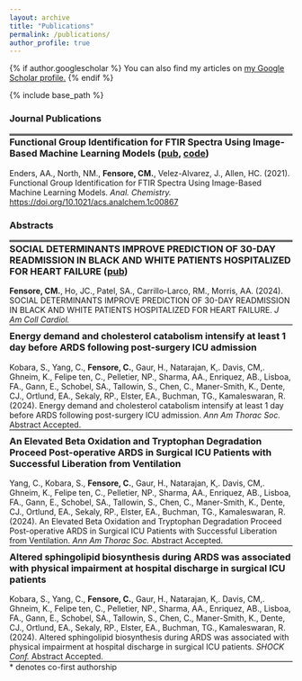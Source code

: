 ```yaml
---
layout: archive
title: "Publications"
permalink: /publications/
author_profile: true
---
```


{% if author.googlescholar %}
  You can also find my articles on <u><a href="{{author.googlescholar}}">my Google Scholar profile</a>.</u>
{% endif %}

{% include base_path %}

### Journal Publications

<hr style="height:4px; background-color: #696969; margin-bottom:-1.5em">

### Functional Group Identification for FTIR Spectra Using Image-Based Machine Learning Models ([pub](https://pubs.acs.org/doi/full/10.1021/acs.analchem.1c00867), [code](https://github.com/Ohio-State-Allen-Lab/FTIRMachineLearning))

Enders, AA., North, NM., **Fensore, CM.**, Velez-Alvarez, J., Allen, HC. (2021). Functional Group Identification for FTIR Spectra Using Image-Based Machine Learning Models. *Anal. Chemistry.* https://doi.org/10.1021/acs.analchem.1c00867

### Abstracts

<hr style="height:4px; background-color: #696969; margin-bottom:-1.5em">

### SOCIAL DETERMINANTS IMPROVE PREDICTION OF 30-DAY READMISSION IN BLACK AND WHITE PATIENTS HOSPITALIZED FOR HEART FAILURE ([pub](https://www.jacc.org/doi/abs/10.1016/S0735-1097%2824%2902679-2))

**Fensore, CM.**, Ho, JC., Patel, SA., Carrillo-Larco, RM., Morris, AA. (2024). SOCIAL DETERMINANTS IMPROVE PREDICTION OF 30-DAY READMISSION IN BLACK AND WHITE PATIENTS HOSPITALIZED FOR HEART FAILURE. *J Am Coll Cardiol.* 

<hr style="height:2px; background-color: #696969; margin-top:-1em; margin-bottom:-1em">

### Energy demand and cholesterol catabolism intensify at least 1 day before ARDS following post-surgery ICU admission

Kobara, S., Yang, C., **Fensore, C.**, Gaur, H., Natarajan, K,. Davis, CM,. Ghneim, K., Felipe ten, C., Pelletier, NP., Sharma, AA., Enriquez, AB., Lisboa, FA., Gann, E., Schobel, SA., Tallowin, S., Chen, C., Maner-Smith, K., Dente, CJ., Ortlund, EA., Sekaly, RP., Elster, EA., Buchman, TG., Kamaleswaran, R. (2024). Energy demand and cholesterol catabolism intensify at least 1 day before ARDS following post-surgery ICU admission. *Ann Am Thorac Soc.* Abstract Accepted. 

<hr style="height:2px; background-color: #696969; margin-top:-1em; margin-bottom:-1em">

### An Elevated Beta Oxidation and Tryptophan Degradation Proceed Post-operative ARDS in Surgical ICU Patients with Successful Liberation from Ventilation

Yang, C., Kobara, S., **Fensore, C.**, Gaur, H., Natarajan, K,. Davis, CM,. Ghneim, K., Felipe ten, C., Pelletier, NP., Sharma, AA., Enriquez, AB., Lisboa, FA., Gann, E., Schobel, SA., Tallowin, S., Chen, C., Maner-Smith, K., Dente, CJ., Ortlund, EA., Sekaly, RP., Elster, EA., Buchman, TG., Kamaleswaran, R. (2024). An Elevated Beta Oxidation and Tryptophan Degradation Proceed Post-operative ARDS in Surgical ICU Patients with Successful Liberation from Ventilation. *Ann Am Thorac Soc.* Abstract Accepted.

<hr style="height:2px; background-color: #696969; margin-top:-1em; margin-bottom:-1em">

### Altered sphingolipid biosynthesis during ARDS was associated with physical impairment at hospital discharge in surgical ICU patients
Kobara, S., Yang, C., **Fensore, C.**, Gaur, H., Natarajan, K,. Davis, CM,. Ghneim, K., Felipe ten, C., Pelletier, NP., Sharma, AA., Enriquez, AB., Lisboa, FA., Gann, E., Schobel, SA., Tallowin, S., Chen, C., Maner-Smith, K., Dente, CJ., Ortlund, EA., Sekaly, RP., Elster, EA., Buchman, TG., Kamaleswaran, R. (2024). Altered sphingolipid biosynthesis during ARDS was associated with physical impairment at hospital discharge in surgical ICU patients. *SHOCK Conf.* Abstract Accepted.

<hr style="height:2px; background-color: #696969; margin-top:-1em; margin-bottom:-1em">








\* denotes co-first authorship